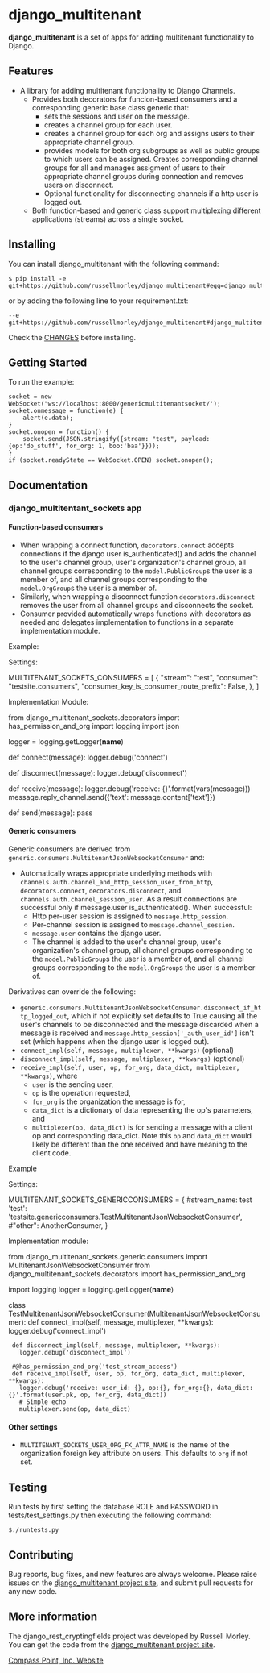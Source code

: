 # django_multitenant

**django_multitenant** is a set of apps for adding multitenant functionality to Django.

## Features

* A library for adding multitenant functionality to Django Channels.
    * Provides both decorators for funcion-based consumers and a corresponding generic base class generic that:
        * sets the sessions and user on the message.
        * creates a channel group for each user.
        * creates a channel group for each org and assigns users to their appropriate channel group.
        * provides models for both org subgroups as well as public groups to which users can be assigned. Creates corresponding channel groups for all and manages assigment of users to their appropriate channel groups during connection and removes users on disconnect.
        * Optional functionality for disconnecting channels if a http user is logged out.
     * Both function-based and generic class support multiplexing different applications (streams) across a single socket.

## Installing

You can install django_multitenant with the following command:

    $ pip install -e git+https://github.com/russellmorley/django_multitenant#egg=django_multitenant

or by adding the following line to your requirement.txt:

    --e git+https://github.com/russellmorley/django_multitenant#django_multitenant

Check the [CHANGES](https://github.com/russellmorley/django_multitenant/blob/master/CHANGES)
before installing.

## Getting Started

To run the example:

    socket = new WebSocket("ws://localhost:8000/genericmultitenantsocket/'); 
    socket.onmessage = function(e) {
        alert(e.data); 
    } 
    socket.onopen = function() {
        socket.send(JSON.stringify({stream: "test", payload: {op:'do_stuff', for_org: 1, boo:'baa'}})); 
    } 
    if (socket.readyState == WebSocket.OPEN) socket.onopen();


## Documentation

### django_multitentant_sockets app

#### Function-based consumers

* When wrapping a connect function, ``decorators.connect`` accepts connections if the django user is_authenticated() and adds the channel to the user's channel group, user's organization's channel group, all channel groups corresponding to the ``model.PublicGroup``s the user is a member of, and all channel groups corresponding to the ``model.OrgGroup``s the user is a member of.
* Similarly, when wrapping a disconnect function ``decorators.disconnect`` removes the user from all channel groups and disconnects the socket.
* Consumer provided automatically wraps functions with decorators as needed and delegates implementation to functions in a separate implementation module.

Example:

Settings:

MULTITENANT_SOCKETS_CONSUMERS = [
     {
       "stream": "test",
       "consumer": "testsite.consumers",
       "consumer_key_is_consumer_route_prefix": False,
     },
   ]

Implementation Module:

   from django_multitenant_sockets.decorators import has_permission_and_org
   import logging
   import json

   logger = logging.getLogger(__name__)

   def connect(message):
     logger.debug('connect')

   def disconnect(message):
     logger.debug('disconnect')

   def receive(message):
     logger.debug('receive: {}'.format(vars(message)))
     message.reply_channel.send({'text': message.content['text']})

   def send(message):
     pass
  

#### Generic consumers

Generic consumers are derived from ``generic.consumers.MultitenantJsonWebsocketConsumer`` and:

* Automatically wraps appropriate underlying methods with ``channels.auth.channel_and_http_session_user_from_http``, ``decorators.connect``, ``decorators.disconnect``, and ``channels.auth.channel_session_user``. As a result connections are successful only if message.user is_authenticated(). When successful:
    * Http per-user session is assigned to ``message.http_session``.
    * Per-channel session is assigned to ``message.channel_session``.
    * ``message.user`` contains the django user.
    * The channel is added to the user's channel group, user's organization's channel group, all channel groups corresponding to the ``model.PublicGroup``s the user is a member of, and all channel groups corresponding to the ``model.OrgGroup``s the user is a member of.

Derivatives can override the following:

* ``generic.consumers.MultitenantJsonWebsocketConsumer.disconnect_if_http_logged_out``, which if not explicitly set defaults to True causing all the user's channels to be disconnected and the message discarded when a message is received and  ``message.http_session['_auth_user_id']`` isn't set (which happens when the django user is logged out).
* ``connect_impl(self, message, multiplexer, **kwargs)`` (optional)
* ``disconnect_impl(self, message, multiplexer, **kwargs)`` (optional)
* ``receive_impl(self, user, op, for_org, data_dict, multiplexer, **kwargs)``, where 
    * ``user`` is the sending user, 
    * ``op`` is the operation requested, 
    * ``for_org`` is the organization the message is for, 
    * ``data_dict`` is a dictionary of data representing the op's parameters, and 
    * ``multiplexer(op, data_dict)`` is for sending a message with a client op and corresponding data_dict. Note this ``op`` and ``data_dict`` would likely be different than the one received and have meaning to the client code.
        
Example

Settings:

   MULTITENANT_SOCKETS_GENERICCONSUMERS = {
     #stream_name: test
     'test': 'testsite.genericconsumers.TestMultitenantJsonWebsocketConsumer',
     #"other": AnotherConsumer,
   }

Implementation module:

   from django_multitenant_sockets.generic.consumers import MultitenantJsonWebsocketConsumer
   from django_multitenant_sockets.decorators import has_permission_and_org

   import logging
   logger = logging.getLogger(__name__)

   class TestMultitenantJsonWebsocketConsumer(MultitenantJsonWebsocketConsumer):
     def connect_impl(self, message, multiplexer, **kwargs):
       logger.debug('connect_impl')

     def disconnect_impl(self, message, multiplexer, **kwargs):
       logger.debug('disconnect_impl')

     #@has_permission_and_org('test_stream_access')
     def receive_impl(self, user, op, for_org, data_dict, multiplexer, **kwargs):
       logger.debug('receive: user_id: {}, op:{}, for_org:{}, data_dict:{}'.format(user.pk, op, for_org, data_dict))
       # Simple echo
       multiplexer.send(op, data_dict)

#### Other settings

* ``MULTITENANT_SOCKETS_USER_ORG_FK_ATTR_NAME`` is the name of the organization foreign key attribute on users. This defaults to ``org`` if not set.



## Testing


Run tests by first setting the database ROLE and PASSWORD in tests/test_settings.py then executing the following command:

    $./runtests.py

## Contributing

Bug reports, bug fixes, and new features are always welcome. Please raise issues on the
[django_multitenant project site](https://github.com/russellmorley/django_multitenant), and submit
pull requests for any new code.

    
## More information

The django_rest_cryptingfields project was developed by Russell Morley. You can get the code
from the [django_multitenant project site](https://github.com/russellmorley/django_multitenant).
    
[Compass Point, Inc. Website](http://www.compass-point.net/)
